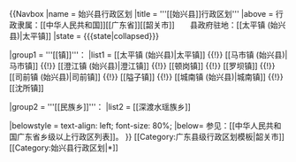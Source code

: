 {{Navbox
|name = 始兴县行政区划
|title = '''[[始兴县]]行政区划'''
|above = 行政隶属：[[中华人民共和国]][[广东省]][[韶关市]]　　县政府驻地：[[太平镇 (始兴县)|太平镇]]
|state = {{{state<includeonly>|collapsed</includeonly>}}}

|group1 = '''[[镇]]'''：
|list1 = [[太平镇 (始兴县)|太平镇]] {{!}} [[马市镇 (始兴县)|马市镇]] {{!}} [[澄江镇 (始兴县)|澄江镇]] {{!}} [[顿岗镇]] {{!}} [[罗坝镇]] {{!}} [[司前镇 (始兴县)|司前镇]] {{!}} [[隘子镇]] {{!}} [[城南镇 (始兴县)|城南镇]] {{!}} [[沈所镇]]

|group2 = '''[[民族乡]]'''：
|list2 = [[深渡水瑶族乡]]

|belowstyle = text-align: left; font-size: 80%;
|below= 参见：[[中华人民共和国广东省乡级以上行政区列表]]。
}}<noinclude>
[[Category:广东县级行政区划模板|韶关市]]
[[Category:始兴县行政区划|*]]
</noinclude>